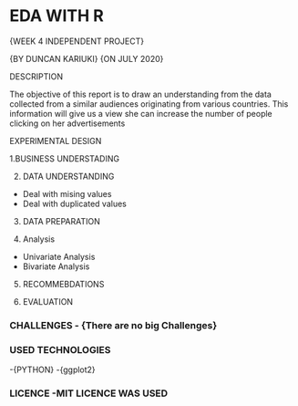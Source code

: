 
# EDA WITH R

{WEEK 4 INDEPENDENT PROJECT}

{BY DUNCAN KARIUKI} {ON JULY 2020}

DESCRIPTION

The objective of this report is to draw an understanding from the data collected from a similar audiences originating from various countries. This information will give us a view she can increase the number of people clicking on her advertisements  
  
EXPERIMENTAL DESIGN

1.BUSINESS UNDERSTADING


2. DATA UNDERSTANDING

*   Deal with mising values
*   Deal with duplicated values

3. DATA PREPARATION

4. Analysis
*   Univariate Analysis
*   Bivariate Analysis

5. RECOMMEBDATIONS

6. EVALUATION

  
### CHALLENGES - {There are no big Challenges}

### USED TECHNOLOGIES

-{PYTHON} -{ggplot2} 

### LICENCE -MIT LICENCE WAS USED
